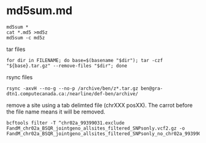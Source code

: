 # md5sum.md
```
md5sum *
cat *.md5 >md5z
md5sum -c md5z
```
tar files

```
for dir in FILENAME; do base=$(basename "$dir"); tar -czf "${base}.tar.gz" --remove-files "$dir"; done
```

rsync files
```
rsync -axvH --no-g --no-p /archive/ben/z*.tar.gz ben@gra-dtn1.computecanada.ca:/nearline/def-ben/archive/

```

remove a site using a tab delimted file (chrXXX posXX). The carrot before the file name means it will be removed.

```
bcftools filter -T ^chr02a_99399031.exclude FandM_chr02a_BSQR_jointgeno_allsites_filtered_SNPsonly.vcf2.gz -o FandM_chr02a_BSQR_jointgeno_allsites_filtered_SNPsonly_no_chr02a_99399031.vcf.gz
```

